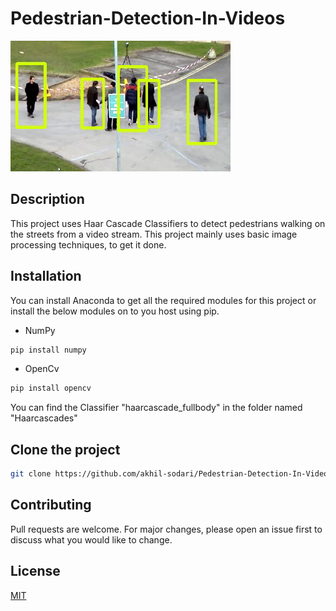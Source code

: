 # Pedestrian-Detection-In-Videos

![alt text](https://github.com/akhil-sodari/Pedestrian-Detection-In-Videos/blob/master/demo.png?raw=true)

## Description
This project  uses Haar Cascade Classifiers to detect pedestrians walking on the streets from a video stream. This project mainly uses basic image processing techniques, to get it done.

## Installation
You can install Anaconda to get all the required modules for this project or install the below modules on to you host using pip.

* NumPy
```bash
pip install numpy
```
* OpenCv
```bash
pip install opencv
```

You can find the Classifier "haarcascade_fullbody" in the folder named "Haarcascades"

## Clone the project
```bash
git clone https://github.com/akhil-sodari/Pedestrian-Detection-In-Videos.git
```

## Contributing
Pull requests are welcome. For major changes, please open an issue first to discuss what you would like to change.

## License
[MIT](https://choosealicense.com/licenses/mit/)
